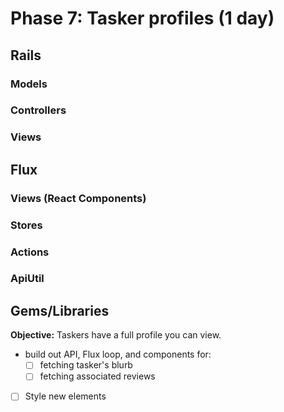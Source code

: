# Phase 7: Tasker profiles (1 day)

## Rails
### Models

### Controllers

### Views

## Flux

### Views (React Components)

### Stores

### Actions

### ApiUtil

## Gems/Libraries



**Objective:** Taskers have a full profile you can view.

- build out API, Flux loop, and components for:
  - [ ] fetching tasker's blurb
  - [ ] fetching associated reviews
- [ ] Style new elements
